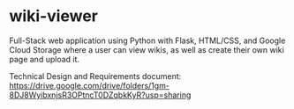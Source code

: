 # wiki-viewer
Full-Stack web application using Python with Flask, HTML/CSS, and Google Cloud Storage where a user can view wikis, as well as create their own wiki page and upload it.

Technical Design and Requirements document: https://drive.google.com/drive/folders/1gm-8DJ8WyibxnjsR3OPtncT0DZqbkKyR?usp=sharing
